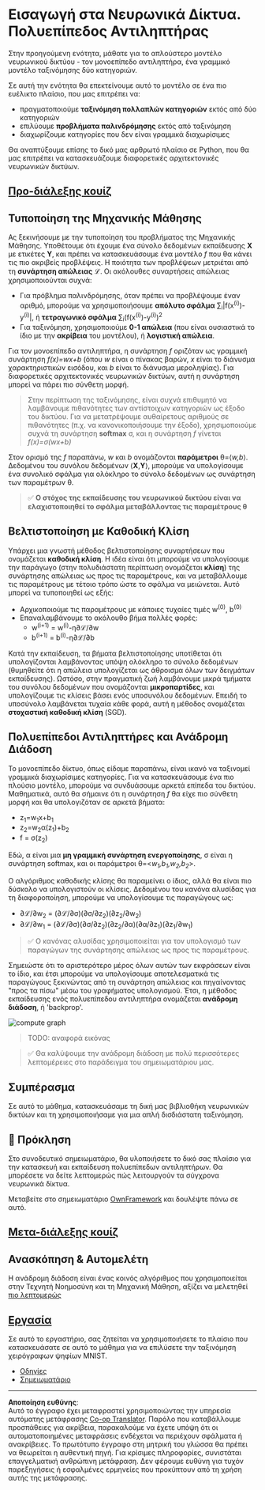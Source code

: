<!--
CO_OP_TRANSLATOR_METADATA:
{
  "original_hash": "186bf7eeab776b36f557357ea56d4751",
  "translation_date": "2025-08-29T09:07:48+00:00",
  "source_file": "lessons/3-NeuralNetworks/04-OwnFramework/README.md",
  "language_code": "el"
}
-->
# Εισαγωγή στα Νευρωνικά Δίκτυα. Πολυεπίπεδος Αντιληπτήρας

Στην προηγούμενη ενότητα, μάθατε για το απλούστερο μοντέλο νευρωνικού δικτύου - τον μονοεπίπεδο αντιληπτήρα, ένα γραμμικό μοντέλο ταξινόμησης δύο κατηγοριών.

Σε αυτή την ενότητα θα επεκτείνουμε αυτό το μοντέλο σε ένα πιο ευέλικτο πλαίσιο, που μας επιτρέπει να:

* πραγματοποιούμε **ταξινόμηση πολλαπλών κατηγοριών** εκτός από δύο κατηγοριών
* επιλύουμε **προβλήματα παλινδρόμησης** εκτός από ταξινόμηση
* διαχωρίζουμε κατηγορίες που δεν είναι γραμμικά διαχωρίσιμες

Θα αναπτύξουμε επίσης το δικό μας αρθρωτό πλαίσιο σε Python, που θα μας επιτρέπει να κατασκευάζουμε διαφορετικές αρχιτεκτονικές νευρωνικών δικτύων.

## [Προ-διάλεξης κουίζ](https://red-field-0a6ddfd03.1.azurestaticapps.net/quiz/104)

## Τυποποίηση της Μηχανικής Μάθησης

Ας ξεκινήσουμε με την τυποποίηση του προβλήματος της Μηχανικής Μάθησης. Υποθέτουμε ότι έχουμε ένα σύνολο δεδομένων εκπαίδευσης **X** με ετικέτες **Y**, και πρέπει να κατασκευάσουμε ένα μοντέλο *f* που θα κάνει τις πιο ακριβείς προβλέψεις. Η ποιότητα των προβλέψεων μετριέται από τη **συνάρτηση απώλειας** ℒ. Οι ακόλουθες συναρτήσεις απώλειας χρησιμοποιούνται συχνά:

* Για πρόβλημα παλινδρόμησης, όταν πρέπει να προβλέψουμε έναν αριθμό, μπορούμε να χρησιμοποιήσουμε **απόλυτο σφάλμα** ∑<sub>i</sub>|f(x<sup>(i)</sup>)-y<sup>(i)</sup>|, ή **τετραγωνικό σφάλμα** ∑<sub>i</sub>(f(x<sup>(i)</sup>)-y<sup>(i)</sup>)<sup>2</sup>
* Για ταξινόμηση, χρησιμοποιούμε **0-1 απώλεια** (που είναι ουσιαστικά το ίδιο με την **ακρίβεια** του μοντέλου), ή **λογιστική απώλεια**.

Για τον μονοεπίπεδο αντιληπτήρα, η συνάρτηση *f* οριζόταν ως γραμμική συνάρτηση *f(x)=wx+b* (όπου *w* είναι ο πίνακας βαρών, *x* είναι το διάνυσμα χαρακτηριστικών εισόδου, και *b* είναι το διάνυσμα μεροληψίας). Για διαφορετικές αρχιτεκτονικές νευρωνικών δικτύων, αυτή η συνάρτηση μπορεί να πάρει πιο σύνθετη μορφή.

> Στην περίπτωση της ταξινόμησης, είναι συχνά επιθυμητό να λαμβάνουμε πιθανότητες των αντίστοιχων κατηγοριών ως έξοδο του δικτύου. Για να μετατρέψουμε αυθαίρετους αριθμούς σε πιθανότητες (π.χ. να κανονικοποιήσουμε την έξοδο), χρησιμοποιούμε συχνά τη συνάρτηση **softmax** σ, και η συνάρτηση *f* γίνεται *f(x)=σ(wx+b)*

Στον ορισμό της *f* παραπάνω, *w* και *b* ονομάζονται **παράμετροι** θ=⟨*w,b*⟩. Δεδομένου του συνόλου δεδομένων ⟨**X**,**Y**⟩, μπορούμε να υπολογίσουμε ένα συνολικό σφάλμα για ολόκληρο το σύνολο δεδομένων ως συνάρτηση των παραμέτρων θ.

> ✅ **Ο στόχος της εκπαίδευσης του νευρωνικού δικτύου είναι να ελαχιστοποιηθεί το σφάλμα μεταβάλλοντας τις παραμέτρους θ**

## Βελτιστοποίηση με Καθοδική Κλίση

Υπάρχει μια γνωστή μέθοδος βελτιστοποίησης συναρτήσεων που ονομάζεται **καθοδική κλίση**. Η ιδέα είναι ότι μπορούμε να υπολογίσουμε την παράγωγο (στην πολυδιάστατη περίπτωση ονομάζεται **κλίση**) της συνάρτησης απώλειας ως προς τις παραμέτρους, και να μεταβάλλουμε τις παραμέτρους με τέτοιο τρόπο ώστε το σφάλμα να μειώνεται. Αυτό μπορεί να τυποποιηθεί ως εξής:

* Αρχικοποιούμε τις παραμέτρους με κάποιες τυχαίες τιμές w<sup>(0)</sup>, b<sup>(0)</sup>
* Επαναλαμβάνουμε το ακόλουθο βήμα πολλές φορές:
    - w<sup>(i+1)</sup> = w<sup>(i)</sup>-η∂ℒ/∂w
    - b<sup>(i+1)</sup> = b<sup>(i)</sup>-η∂ℒ/∂b

Κατά την εκπαίδευση, τα βήματα βελτιστοποίησης υποτίθεται ότι υπολογίζονται λαμβάνοντας υπόψη ολόκληρο το σύνολο δεδομένων (θυμηθείτε ότι η απώλεια υπολογίζεται ως άθροισμα όλων των δειγμάτων εκπαίδευσης). Ωστόσο, στην πραγματική ζωή λαμβάνουμε μικρά τμήματα του συνόλου δεδομένων που ονομάζονται **μικροπαρτίδες**, και υπολογίζουμε τις κλίσεις βάσει ενός υποσυνόλου δεδομένων. Επειδή το υποσύνολο λαμβάνεται τυχαία κάθε φορά, αυτή η μέθοδος ονομάζεται **στοχαστική καθοδική κλίση** (SGD).

## Πολυεπίπεδοι Αντιληπτήρες και Ανάδρομη Διάδοση

Το μονοεπίπεδο δίκτυο, όπως είδαμε παραπάνω, είναι ικανό να ταξινομεί γραμμικά διαχωρίσιμες κατηγορίες. Για να κατασκευάσουμε ένα πιο πλούσιο μοντέλο, μπορούμε να συνδυάσουμε αρκετά επίπεδα του δικτύου. Μαθηματικά, αυτό θα σήμαινε ότι η συνάρτηση *f* θα είχε πιο σύνθετη μορφή και θα υπολογιζόταν σε αρκετά βήματα:
* z<sub>1</sub>=w<sub>1</sub>x+b<sub>1</sub>
* z<sub>2</sub>=w<sub>2</sub>α(z<sub>1</sub>)+b<sub>2</sub>
* f = σ(z<sub>2</sub>)

Εδώ, α είναι μια **μη γραμμική συνάρτηση ενεργοποίησης**, σ είναι η συνάρτηση softmax, και οι παράμετροι θ=<*w<sub>1</sub>,b<sub>1</sub>,w<sub>2</sub>,b<sub>2</sub>*>.

Ο αλγόριθμος καθοδικής κλίσης θα παραμείνει ο ίδιος, αλλά θα είναι πιο δύσκολο να υπολογιστούν οι κλίσεις. Δεδομένου του κανόνα αλυσίδας για τη διαφοροποίηση, μπορούμε να υπολογίσουμε τις παραγώγους ως:

* ∂ℒ/∂w<sub>2</sub> = (∂ℒ/∂σ)(∂σ/∂z<sub>2</sub>)(∂z<sub>2</sub>/∂w<sub>2</sub>)
* ∂ℒ/∂w<sub>1</sub> = (∂ℒ/∂σ)(∂σ/∂z<sub>2</sub>)(∂z<sub>2</sub>/∂α)(∂α/∂z<sub>1</sub>)(∂z<sub>1</sub>/∂w<sub>1</sub>)

> ✅ Ο κανόνας αλυσίδας χρησιμοποιείται για τον υπολογισμό των παραγώγων της συνάρτησης απώλειας ως προς τις παραμέτρους.

Σημειώστε ότι το αριστερότερο μέρος όλων αυτών των εκφράσεων είναι το ίδιο, και έτσι μπορούμε να υπολογίσουμε αποτελεσματικά τις παραγώγους ξεκινώντας από τη συνάρτηση απώλειας και πηγαίνοντας "προς τα πίσω" μέσω του γραφήματος υπολογισμού. Έτσι, η μέθοδος εκπαίδευσης ενός πολυεπίπεδου αντιληπτήρα ονομάζεται **ανάδρομη διάδοση**, ή 'backprop'.

<img alt="compute graph" src="images/ComputeGraphGrad.png"/>

> TODO: αναφορά εικόνας

> ✅ Θα καλύψουμε την ανάδρομη διάδοση με πολύ περισσότερες λεπτομέρειες στο παράδειγμα του σημειωματάριου μας.  

## Συμπέρασμα

Σε αυτό το μάθημα, κατασκευάσαμε τη δική μας βιβλιοθήκη νευρωνικών δικτύων και τη χρησιμοποιήσαμε για μια απλή δισδιάστατη ταξινόμηση.

## 🚀 Πρόκληση

Στο συνοδευτικό σημειωματάριο, θα υλοποιήσετε το δικό σας πλαίσιο για την κατασκευή και εκπαίδευση πολυεπίπεδων αντιληπτήρων. Θα μπορέσετε να δείτε λεπτομερώς πώς λειτουργούν τα σύγχρονα νευρωνικά δίκτυα.

Μεταβείτε στο σημειωματάριο [OwnFramework](OwnFramework.ipynb) και δουλέψτε πάνω σε αυτό.

## [Μετα-διάλεξης κουίζ](https://red-field-0a6ddfd03.1.azurestaticapps.net/quiz/204)

## Ανασκόπηση & Αυτομελέτη

Η ανάδρομη διάδοση είναι ένας κοινός αλγόριθμος που χρησιμοποιείται στην Τεχνητή Νοημοσύνη και τη Μηχανική Μάθηση, αξίζει να μελετηθεί [πιο λεπτομερώς](https://wikipedia.org/wiki/Backpropagation)

## [Εργασία](lab/README.md)

Σε αυτό το εργαστήριο, σας ζητείται να χρησιμοποιήσετε το πλαίσιο που κατασκευάσατε σε αυτό το μάθημα για να επιλύσετε την ταξινόμηση χειρόγραφων ψηφίων MNIST.

* [Οδηγίες](lab/README.md)
* [Σημειωματάριο](lab/MyFW_MNIST.ipynb)

---

**Αποποίηση ευθύνης**:  
Αυτό το έγγραφο έχει μεταφραστεί χρησιμοποιώντας την υπηρεσία αυτόματης μετάφρασης [Co-op Translator](https://github.com/Azure/co-op-translator). Παρόλο που καταβάλλουμε προσπάθειες για ακρίβεια, παρακαλούμε να έχετε υπόψη ότι οι αυτοματοποιημένες μεταφράσεις ενδέχεται να περιέχουν σφάλματα ή ανακρίβειες. Το πρωτότυπο έγγραφο στη μητρική του γλώσσα θα πρέπει να θεωρείται η αυθεντική πηγή. Για κρίσιμες πληροφορίες, συνιστάται επαγγελματική ανθρώπινη μετάφραση. Δεν φέρουμε ευθύνη για τυχόν παρεξηγήσεις ή εσφαλμένες ερμηνείες που προκύπτουν από τη χρήση αυτής της μετάφρασης.